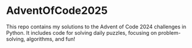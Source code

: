 # AdventOfCode2025
This repo contains my solutions to the Advent of Code 2024 challenges in Python. It includes code for solving daily puzzles, focusing on problem-solving, algorithms, and fun!
